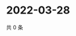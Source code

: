 # 2022-03-28

共 0 条

<!-- BEGIN WEIBO -->
<!-- 最后更新时间 Mon Mar 28 2022 01:14:54 GMT+0800 (China Standard Time) -->

<!-- END WEIBO -->

